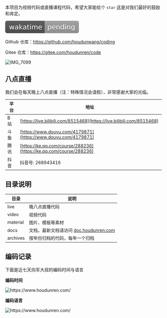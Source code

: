 本项目为视频代码或直播课程代码，希望大家能给个 `star` 这是对我们最好的鼓励和肯定。

[![time tracker](assets/coding.svg)](https://wakatime.com/badge/github/houdunwang/coding)

Github 仓库：https://github.com/houdunwang/coding

Gitee 仓库：https://gitee.com/houdunren/code

![IMG_7099](./assets/IMG_7099.JPG)

## 八点直播

我们会在每天晚上八点直播（注：特殊情况会请假），非常感谢大家的光临。

| 平台 | 地址                                                                   |
| ---- | ---------------------------------------------------------------------- |
| B 站 | [https://live.bilibili.com/8515468](https://live.bilibili.com/8515468) |
| 斗鱼 | [https://www.douyu.com/4179871](https://www.douyu.com/4179871)         |
| 腾讯 | [https://ke.qq.com/course/288236](https://ke.qq.com/course/288236)     |
| 抖音 | 抖音号: 268943416                                                      |

## 目录说明

| 目录     | 说明                                                               |
| -------- | ------------------------------------------------------------------ |
| live     | 晚八点直播代码                                                     |
| video    | 视频代码                                                           |
| material | 图片、模板等素材                                                   |
| docs     | 文档，最新文档请访问 [doc.houdunren.com](http://doc.houdunren.com) |
| archives | 按年份归档的代码，每年一个归档                                     |

## 编码记录

下面是近七天向军大叔的编码时间与语言 

**编码时间**

<img src="https://wakatime.com/share/@houdunren/fa3cbd8c-e1b5-4f8a-bf02-b5c1d0e3a8b3.png" alt="https://www.houdunren.com/" style="max-width:50%;" />

**编码语言**

<img src="https://wakatime.com/share/@houdunren/f083f191-971f-48c1-a1c1-0a8123ece873.png" alt="https://www.houdunren.com/" style="max-width:50%;" />